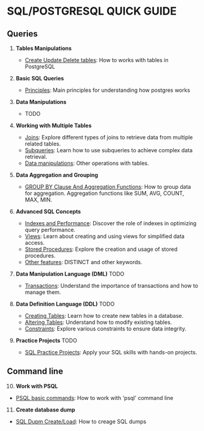 # SQL/POSTGRESQL QUICK GUIDE

## Queries

1. **Tables Manipulations**
   - [Create Update Delete tables](tables.md): How to works with tables in PostgreSQL

2. **Basic SQL Queries**
   - [Principles](principles.md): Main principles for understanding how postgres works

3. **Data Manipulations**
   - TODO

4. **Working with Multiple Tables**
   - [Joins](joins.md): Explore different types of joins to retrieve data from multiple related tables.
   - [Subqueries](subqueries.md): Learn how to use subqueries to achieve complex data retrieval.
   - [Data manipulations](offset_limit_unions_sets.md): Other operations with tables.

5. **Data Aggregation and Grouping**
   - [GROUP BY Clause And Aggregation Functions](group_aggregate.md): How to group data for aggregation. Aggregation functions like SUM, AVG, COUNT, MAX, MIN.

6. **Advanced SQL Concepts**
   - [Indexes and Performance](indexes_and_performance.md): Discover the role of indexes in optimizing query performance.
   - [Views](views.md): Learn about creating and using views for simplified data access.
   - [Stored Procedures](stored_procedures.md): Explore the creation and usage of stored procedures.
   - [Other features](other_features.md): DISTINCT and other keywords.

7. **Data Manipulation Language (DML)** TODO
   - [Transactions](transactions.md): Understand the importance of transactions and how to manage them.

8. **Data Definition Language (DDL)** TODO
   - [Creating Tables](creating_tables.md): Learn how to create new tables in a database.
   - [Altering Tables](altering_tables.md): Understand how to modify existing tables.
   - [Constraints](constraints.md): Explore various constraints to ensure data integrity.

9. **Practice Projects** TODO
   - [SQL Practice Projects](practice_projects.md): Apply your SQL skills with hands-on projects.

## Command line

10. **Work with PSQL**
   - [PSQL basic commands](psql.md): How to work with 'psql' command line

11. **Create database dump**
   - [SQL Dupm Create/Load](dump.md): How to creage SQL dumps
